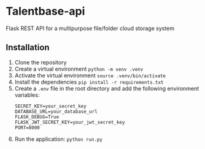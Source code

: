 # Talentbase-api

Flask REST API for a multipurpose file/folder cloud storage system

## Installation

1. Clone the repository
1. Create a virtual environment `python -m venv .venv`
1. Activate the virtual environment `source .venv/bin/activate`
1. Install the dependencies `pip install -r requirements.txt`
1. Create a `.env` file in the root directory and add the following environment variables:
    ```
    SECRET_KEY=your_secret_key
    DATABASE_URL=your_database_url
    FLASK_DEBUG=True
    FLASK_JWT_SECRET_KEY=your_jwt_secret_key
    PORT=8000
    ```
1. Run the application: `python run.py`
